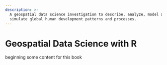 ```yaml
---
description: >-
  A geospatial data science investigation to describe, analyze, model and
  simulate global human development patterns and processes.
---
```


# Geospatial Data Science with R

beginning some content for this book

